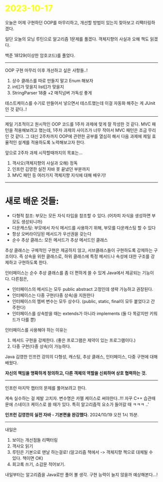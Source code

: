 # <span style="color:yellow">2023-10-17</span>

오늘은 어제 구현하던 OOP를 마무리하고, 개선할 방법이 있는지 찾아보고 리팩터링하겠다.

일단 오늘의 모닝 루틴으로 알고리즘 1문제를 풀겠다. 객체지향의 사실과 오해 책도 읽겠다.

백준 18129(이상한 암호코드)를 풀었다.


- - -

OOP 구현 마무리 이후 개선하고 싶은 사항들..!
1. 상수 클래스를 따로 만들지 말고 Enum 해보자
2. int[]가 맞을지 list[]가 맞을지
3. StringParser 18줄  +2 매직넘버 가독성 좋게


테스트케이스를 수기로 만들어서 넣으면서 테스트했는데
이걸 자동화 해주는 게 JUnit 인 것 같다..!


- - -

제일 기초적이고 원시적인 OOP 코드를 1주차 과제에 맞게 잘 작성한 것 같다.
MVC 패턴을 적용해보려고 했는데, 1주차 과제의 사이즈가 너무 작아서 MVC 패턴은 조금 무리인 것 같다.
그 대신 2주차까지 OOP에 관련한 공부를 열심히 해서 다음 과제에 제일 효율적인 설계를 적용하도록 노력해보고자 한다.


앞으로 2주차 과제 시작할때까지의 목표는...
1. 객사오(객체지향의 사실과 오해) 정독
2. 인프런 김영한 실전 자바 못 끝냈던 부분까지
3. MVC 패턴 등 여러가지 객체지향 지식에 대해 배우기!



- - -


# 새로 배운 것들:
- 다형적 참조: 부모는 모든 자식 타입을 참조할 수 있다. (어차피 자식을 생성하면 부모도 생성되니까)
- 다운캐스팅: 부모에서 자식 메서드를 사용하기 위해, 부모를 다운캐스팅 할 수 있다
- 항상 오버라이딩된 메서드가 우선권을 갖는다
- 순수 추상 클래스: 모든 메서드가 추상 메서드인 클래스

추상 클래스는 구체적인 구현은 제공하지 않고, 서브클래스들이 구현하도록 강제하는 구조이다.
즉 상속을 위한 클래스로, 하위 클래스에 특정 메서드나 속성에 대한 구조를 강제하고 구현하도록 한다.

인터페이스는 순수 추상 클래스를 좀 더 편하게 쓸 수 있게 Java에서 제공되는 기능이다.
다른점은,
- 인터페이스의 메서드는 모두 public abstract 고정인데 생략 가능하고 권장된다.
- 인터페이스는 다중 구현(다중 상속)을 지원한다
- 인터페이스의 멤버 변수는 모두 상수다. (public, static, final이 모두 붙었다고 간주한다)
- 인터페이스를 상속받을 때는 extends가 아니라 implements (둘 다 똑같지만 키워드가 다를 뿐)

인터페이스를 사용해야 하는 이유는
1. 메서드 구현을 강제한다. (좋은 프로그램은 제약이 있는 프로그램이다.)
2. 다중 구현(다중 상속)이 가능하다.



Java 김영한 인프런 강의의
다형성, 캐스팅, 추상 클래스, 인터페이스, 다중 구현에 대해 배웠다.


**자신의 책임을 명확하게 정의하고, 다른 객체의 역할을 신뢰하며 상호 협력하는 것.**



- - -

인프런 마지막 챕터의 문제를 풀어보려고 한다.

계속 실수하는 걸 제발 고치자. 변수명은 카멜 케이스로 써야한다..!!! 자꾸 C++ 습관때문에 스네이크 케이스로 쓸 때가 있다. 특히 알고리즘적 요소가 들어갈 때 ㅋㅋㅋ ..'


**인프런 김영한의 실전 자바 - 기본편을 완강했다.** 2024/10/19 오전 1시 15분.

- - -

내일은
1. 보이는 개선점들 리팩터링
2. 객사오 읽기
3. 루틴은 기본으로 맨날 하는걸로! (알고리즘 책에서 -> 객체지향 책으로 대체될 수 있다. 책이면 OK)
4. 회고록 쓰기, 소감문 적어보기.

내일부터는 알고리즘을 Java로만 풀어 볼 생각.
구현 능력이 늘지 않을까 예상해본다...!

